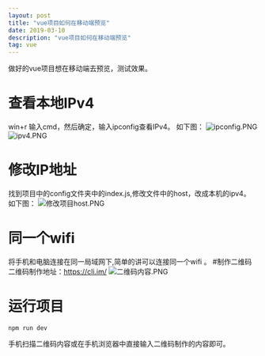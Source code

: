 ```yaml
---
layout: post
title: "vue项目如何在移动端预览"
date: 2019-03-10 
description: "vue项目如何在移动端预览"
tag: vue
---
```


做好的vue项目想在移动端去预览，测试效果。

# 查看本地IPv4
win+r 输入cmd，然后确定，输入ipconfig查看IPv4。
如下图：
![ipconfig.PNG](https://imgconvert.csdnimg.cn/aHR0cHM6Ly91cGxvYWQtaW1hZ2VzLmppYW5zaHUuaW8vdXBsb2FkX2ltYWdlcy80ODMwNjY0LWZiYjQxNTI2YjFhZjQ4NWUuUE5H?x-oss-process=image/format,png)
![ipv4.PNG](https://imgconvert.csdnimg.cn/aHR0cHM6Ly91cGxvYWQtaW1hZ2VzLmppYW5zaHUuaW8vdXBsb2FkX2ltYWdlcy80ODMwNjY0LTEwZDhlNTg1ZmFkMjk1YzUuUE5H?x-oss-process=image/format,png)
# 修改IP地址
找到项目中的config文件夹中的index.js,修改文件中的host，改成本机的ipv4。
如下图：
![修改项目host.PNG](https://imgconvert.csdnimg.cn/aHR0cHM6Ly91cGxvYWQtaW1hZ2VzLmppYW5zaHUuaW8vdXBsb2FkX2ltYWdlcy80ODMwNjY0LTZjZTM5YTgyMTM1YTA2MmYuUE5H?x-oss-process=image/format,png)
# 同一个wifi
将手机和电脑连接在同一局域网下,简单的讲可以连接同一个wifi 。
#制作二维码
二维码制作地址：https://cli.im/
![二维码内容.PNG](https://imgconvert.csdnimg.cn/aHR0cHM6Ly91cGxvYWQtaW1hZ2VzLmppYW5zaHUuaW8vdXBsb2FkX2ltYWdlcy80ODMwNjY0LTI2ZmVlYmIxNGQ3Mjc4ZDMuUE5H?x-oss-process=image/format,png)
# 运行项目
```
npm run dev
```
手机扫描二维码内容或在手机浏览器中直接输入二维码制作的内容即可。



